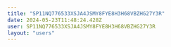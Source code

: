 ```yaml
---
title: "SP11NQ776533XSJA4JSMY8FYE8H3H68VBZHG27Y3R"
date: 2024-05-23T11:48:24.428Z
user: SP11NQ776533XSJA4JSMY8FYE8H3H68VBZHG27Y3R
layout: "users"
---
```

    